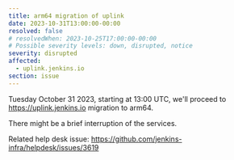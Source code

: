 ```yaml
---
title: arm64 migration of uplink
date: 2023-10-31T13:00:00-00:00
resolved: false
# resolvedWhen: 2023-10-25T17:00:00-00:00
# Possible severity levels: down, disrupted, notice
severity: disrupted
affected:
  - uplink.jenkins.io
section: issue
---
```


<!-- [Final message]

The operation is postponed as we encountered issues with some binaries not built for arm64 architecture in our images, no interruption of services.

[Initial message] -->

Tuesday October 31 2023, starting at 13:00 UTC, we'll proceed to https://uplink.jenkins.io migration to arm64.

There might be a brief interruption of the services.

Related help desk issue: https://github.com/jenkins-infra/helpdesk/issues/3619
